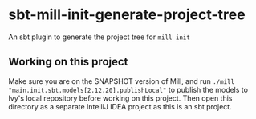 # sbt-mill-init-generate-project-tree

An sbt plugin to generate the project tree for `mill init`

## Working on this project

Make sure you are on the SNAPSHOT version of Mill,
and run `./mill "main.init.sbt.models[2.12.20].publishLocal"`
to publish the models to Ivy's local repository before working on this project.
Then open this directory as a separate IntelliJ IDEA project as this is an sbt project.
